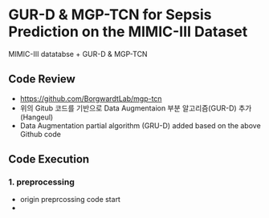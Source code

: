 # GUR-D & MGP-TCN for Sepsis Prediction on the MIMIC-III Dataset
MIMIC-III datatabse + GUR-D &amp; MGP-TCN

## Code Review
- https://github.com/BorgwardtLab/mgp-tcn
- 위의 Gitub 코드를 기반으로 Data Augmentaion 부분 알고리즘(GUR-D) 추가 (Hangeul)
- Data Augmentation partial algorithm (GRU-D) added based on the above Github code

## Code Execution
### 1. preprocessing
- origin preprcossing code start
- 
